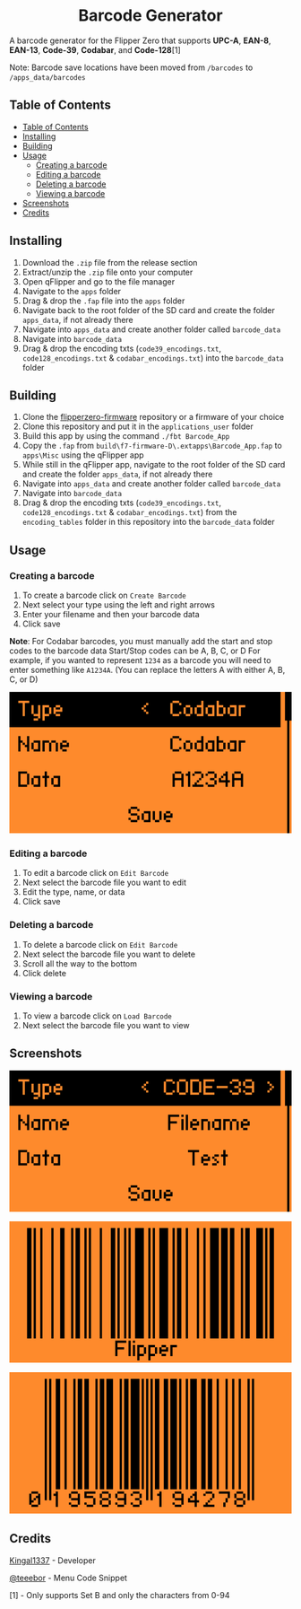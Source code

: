 <p align="center">
	<h1 align="center">Barcode Generator</h1>  
  <p align="center">

A barcode generator for the Flipper Zero that supports **UPC-A**, **EAN-8**, **EAN-13**, **Code-39**, **Codabar**, and **Code-128**[1]
</p>

Note: Barcode save locations have been moved from `/barcodes` to `/apps_data/barcodes`

## Table of Contents
- [Table of Contents](#table-of-contents)
- [Installing](#installing)
- [Building](#building)
- [Usage](#usage)
  - [Creating a barcode](#creating-a-barcode)
  - [Editing a barcode](#editing-a-barcode)
  - [Deleting a barcode](#deleting-a-barcode)
  - [Viewing a barcode](#viewing-a-barcode)
- [Screenshots](#screenshots)
- [Credits](#credits)


## Installing
1) Download the `.zip` file from the release section
2) Extract/unzip the `.zip` file onto your computer
3) Open qFlipper and go to the file manager
4) Navigate to the `apps` folder
5) Drag & drop the `.fap` file into the `apps` folder
6) Navigate back to the root folder of the SD card and create the folder `apps_data`, if not already there
7) Navigate into `apps_data` and create another folder called `barcode_data`
8) Navigate into `barcode_data`
9) Drag & drop the encoding txts (`code39_encodings.txt`, `code128_encodings.txt` & `codabar_encodings.txt`) into the `barcode_data` folder

## Building
1) Clone the [flipperzero-firmware](https://github.com/flipperdevices/flipperzero-firmware) repository or a firmware of your choice
2) Clone this repository and put it in the `applications_user` folder
3) Build this app by using the command `./fbt Barcode_App`
4) Copy the `.fap` from `build\f7-firmware-D\.extapps\Barcode_App.fap` to `apps\Misc` using the qFlipper app
5) While still in the qFlipper app, navigate to the root folder of the SD card and create the folder `apps_data`, if not already there
6) Navigate into `apps_data` and create another folder called `barcode_data`
7) Navigate into `barcode_data`
8) Drag & drop the encoding txts (`code39_encodings.txt`, `code128_encodings.txt` & `codabar_encodings.txt`) from the `encoding_tables` folder in this repository into the `barcode_data` folder

## Usage

### Creating a barcode
1) To create a barcode click on `Create Barcode`
2) Next select your type using the left and right arrows
3) Enter your filename and then your barcode data
4) Click save

**Note**: For Codabar barcodes, you must manually add the start and stop codes to the barcode data
Start/Stop codes can be A, B, C, or D
For example, if you wanted to represent `1234` as a barcode you will need to enter something like `A1234A`. (You can replace the letters A with either A, B, C, or D)

![Codabar Data Example](screenshots/Codabar%20Data%20Example.png "Codabar Data Example")

### Editing a barcode
1) To edit a barcode click on `Edit Barcode`
2) Next select the barcode file you want to edit
3) Edit the type, name, or data
4) Click save

### Deleting a barcode
1) To delete a barcode click on `Edit Barcode`
2) Next select the barcode file you want to delete
3) Scroll all the way to the bottom
4) Click delete

### Viewing a barcode
1) To view a barcode click on `Load Barcode`
2) Next select the barcode file you want to view

## Screenshots
![Barcode Create Screen](screenshots/Creating%20Barcode.png "Barcode Create Screen")

![Flipper Code-128 Barcode](screenshots/Flipper%20Barcode.png "Flipper Code-128 Barcode")

![Flipper Box EAN-13 Barcode](screenshots/Flipper%20Box%20Barcode.png "Flipper Box EAN-13 Barcode")

## Credits

[Kingal1337](https://github.com/Kingal1337) - Developer

[@teeebor](https://github.com/teeebor) - Menu Code Snippet


[1] - Only supports Set B and only the characters from 0-94
